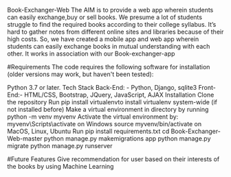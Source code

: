 
Book-Exchanger-Web
The AIM is to provide a web app wherein students can easily exchange,buy or sell books. We presume a lot of students struggle to find the required books according to their college syllabus. It’s hard to gather notes from different online sites and libraries because of their high costs. So, we have created a mobile app and web app wherein students can easily exchange books in mutual understanding with each other. It works in association with our Book-exchanger-app



#Requirements
The code requires the following software for installation (older versions may work, but haven't been tested):

Python 3.7 or later.
Tech Stack
Back-End: - Python, Django, sqlite3
Front-End:- HTML/CSS, Bootstrap, JQuery, JavaScript, AJAX
Installation
Clone the repository
Run pip install virtualenvto install virtualenv system-wide (if not installed before)
Make a virtual environment in directory by running python -m venv myvenv
Activate the virtual environment by:
myvenv\Scripts\activate on Windows
source myvenv/bin/activate on MacOS, Linux, Ubuntu
Run pip install requirements.txt
cd Book-Exchanger-Web-master
python manage.py makemigrations app
python manage.py migrate
python manage.py runserver


#Future Features
Give recommendation for user based on their interests of the books by using Machine Learning
